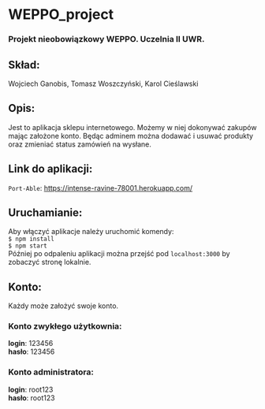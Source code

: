 # WEPPO_project
### Projekt nieobowiązkowy WEPPO. Uczelnia II UWR.

## Skład:
Wojciech Ganobis, Tomasz Woszczyński, Karol Cieślawski

## Opis:
Jest to aplikacja sklepu internetowego. Możemy w niej dokonywać zakupów mając założone konto. Będąc adminem można dodawać i usuwać produkty oraz zmieniać status zamówień na wysłane.

## Link do aplikacji:
`Port-Able`: https://intense-ravine-78001.herokuapp.com/

## Uruchamianie:
Aby włączyć aplikacje należy uruchomić komendy:  
`$ npm install`  
`$ npm start`  
Później po odpaleniu aplikacji można przejść pod `localhost:3000` by zobaczyć stronę lokalnie.

## Konto:
Każdy może założyć swoje konto.
### Konto zwykłego użytkownia:
**login**: 123456  
**hasło**: 123456

### Konto administratora:
**login**: root123  
**hasło**: root123
